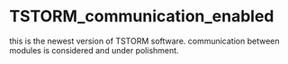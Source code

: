 # TSTORM_communication_enabled

this is the newest version of TSTORM software. communication between modules is considered and under polishment.
